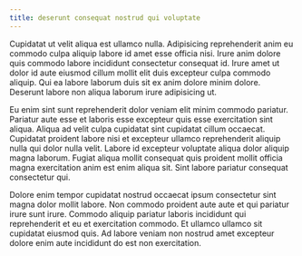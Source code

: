```yaml
---
title: deserunt consequat nostrud qui voluptate
---
```


Cupidatat ut velit aliqua est ullamco nulla. Adipisicing reprehenderit anim eu commodo culpa aliquip labore id amet esse officia nisi. Irure anim dolore quis commodo labore incididunt consectetur consequat id. Irure amet ut dolor id aute eiusmod cillum mollit elit duis excepteur culpa commodo aliquip. Qui ea labore laborum duis sit ex anim dolore minim dolore. Deserunt labore non aliqua laborum irure adipisicing ut.

Eu enim sint sunt reprehenderit dolor veniam elit minim commodo pariatur. Pariatur aute esse et laboris esse excepteur quis esse exercitation sint aliqua. Aliqua ad velit culpa cupidatat sint cupidatat cillum occaecat. Cupidatat proident labore nisi et excepteur ullamco reprehenderit aliquip nulla qui dolor nulla velit. Labore id excepteur voluptate aliqua dolor aliquip magna laborum. Fugiat aliqua mollit consequat quis proident mollit officia magna exercitation anim est enim aliqua sit. Sint labore pariatur consequat consectetur qui.

Dolore enim tempor cupidatat nostrud occaecat ipsum consectetur sint magna dolor mollit labore. Non commodo proident aute aute et qui pariatur irure sunt irure. Commodo aliquip pariatur laboris incididunt qui reprehenderit et eu et exercitation commodo. Et ullamco ullamco sit cupidatat eiusmod quis. Ad labore veniam non nostrud amet excepteur dolore enim aute incididunt do est non exercitation.